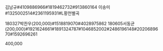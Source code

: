 김남규#4109886966#1819462732#913860164
이송미#1325002514#2361195931#L황천별곡

180327박찬우(200,000)#1518819070#4028975862
180605서동균(200,000)#1921624661#1891324787#1046852002#2486196148#2020689670#1592696261

400,000
